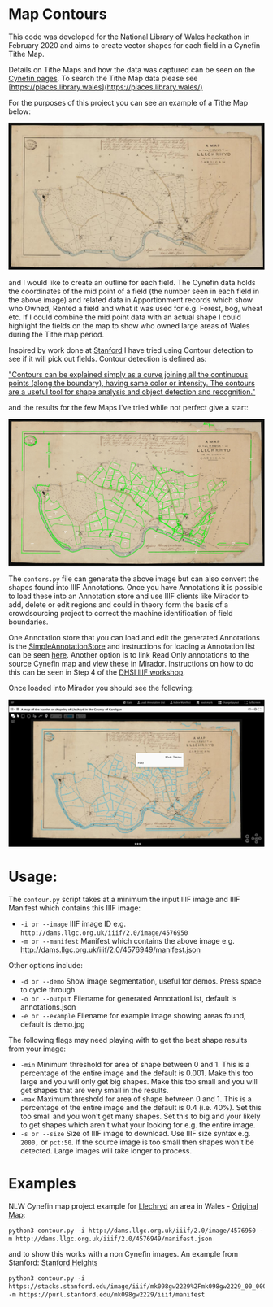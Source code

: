 # Map Contours
This code was developed for the National Library of Wales hackathon in February 2020 and aims to create vector shapes for each field in a Cynefin Tithe Map. 

Details on Tithe Maps and how the data was captured can be seen on the [Cynefin pages](https://www.library.wales/digitisation-projects/places-of-wales/about-places-of-wales). To search the Tithe Map data please see [https://places.library.wales](https://places.library.wales/) 

For the purposes of this project you can see an example of a Tithe Map below:

![Llechryd Tithe Map](images/Llechryd_small.jpg)

and I would like to create an outline for each field. The Cynefin data holds the coordinates of the mid point of a field (the number seen in each field in the above image) and related data in Apportionment records which show who Owned, Rented a field and what it was used for e.g. Forest, bog, wheat etc. If I could combine the mid point data with an actual shape I could highlight the fields on the map to show who owned large areas of Wales during the Tithe map period.  

Inspired by work done at [Stanford](http://bit.ly/histonets-iiif) I have tried using Contour detection to see if it will pick out fields. Contour detection is defined as:

["Contours can be explained simply as a curve joining all the continuous points (along the boundary), having same color or intensity. The contours are a useful tool for shape analysis and object detection and recognition."](https://docs.opencv.org/3.4/d4/d73/tutorial_py_contours_begin.html)

and the results for the few Maps I've tried while not perfect give a start:

![Llechryd Tithe Map with field boundries identified in green](images/Llechryd_fields.jpg)

The `contors.py` file can generate the above image but can also convert the shapes found into IIIF Annotations. Once you have Annotations it is possible to load these into an Annotation store and use IIIF clients like Mirador to add, delete or edit regions and could in theory form the basis of a crowdsourcing project to correct the machine identification of field boundaries. 

One Annotation store that you can load and edit the generated Annotations is the [SimpleAnnotationStore](https://github.com/glenrobson/SimpleAnnotationServer) and instructions for loading a Annotation list can be seen [here](https://github.com/glenrobson/SimpleAnnotationServer/blob/master/doc/PopulatingAnnotations.md). Another option is to link Read Only annotations to the source Cynefin map and view these in Mirador. Instructions on how to do this can be seen in Step 4 of the [DHSI IIIF workshop](https://iiif.github.io/training/iiif-5-day-workshop/day-three/annotation-store-download.html).

Once loaded into Mirador you should see the following:

![Mirador showing the Tithe Map with annotations loaded](images/Llechryd_mirador.png)

# Usage:

The `contour.py` script takes at a minimum the input IIIF image and IIIF Manifest which contains this IIIF image:

 * `-i or --image` IIIF image ID e.g. `http://dams.llgc.org.uk/iiif/2.0/image/4576950`
 * `-m or --manifest` Manifest which contains the above image e.g. http://dams.llgc.org.uk/iiif/2.0/4576949/manifest.json

Other options include:

 * `-d or --demo` Show image segmentation, useful for demos. Press space to cycle through
 * `-o or --output` Filename for generated AnnotationList, default is annotations.json
 * `-e or --example` Filename for example image showing areas found, default is demo.jpg

The following flags may need playing with to get the best shape results from your image: 

 * `-min` Minimum threshold for area of shape between 0 and 1. This is a percentage of the entire image and the default is 0.001. Make this too large and you will only get big shapes. Make this too small and you will get shapes that are very small in the results. 
 * `-max` Maximum threshold for area of shape between 0 and 1. This is a percentage of the entire image and the default is 0.4 (i.e. 40%). Set this too small and you won't get many shapes. Set this to big and your likely to get shapes which aren't what your looking for e.g. the entire image. 
 * `-s or --size` Size of IIIF image to download. Use IIIF size syntax e.g. `2000,` or `pct:50`. If the source image is too small then shapes won't be detected. Large images will take longer to process. 

# Examples

NLW Cynefin map project example for [Llechryd](https://en.wikipedia.org/wiki/Llechryd) an area in Wales - [Original Map](https://viewer.library.wales/4576949):
```
python3 contour.py -i http://dams.llgc.org.uk/iiif/2.0/image/4576950 -m http://dams.llgc.org.uk/iiif/2.0/4576949/manifest.json
```

and to show this works with a non Cynefin images. An example from Stanford: [Stanford Heights](https://searchworks.stanford.edu/view/mk098gw2229)
```
python3 contour.py -i https://stacks.stanford.edu/image/iiif/mk098gw2229%2Fmk098gw2229_00_0001 -m https://purl.stanford.edu/mk098gw2229/iiif/manifest
```




